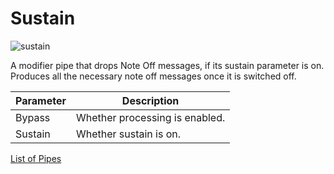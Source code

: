 # Sustain

![sustain](https://blokas.io/images/midihub/pipes/sustain.svg)

A modifier pipe that drops Note Off messages, if its sustain parameter is on. Produces all the necessary note off messages once it is switched off.

| Parameter              | Description                                              |
| ---------------------- | -------------------------------------------------------- |
| Bypass                 | Whether processing is enabled.                           |
| Sustain                | Whether sustain is on.                                   |

<span class="blokas-web-hide">

[List of Pipes](index.md#the-list-of-pipes)

</span>